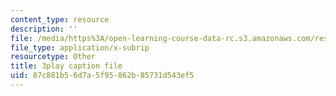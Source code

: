 ```yaml
---
content_type: resource
description: ''
file: /media/https%3A/open-learning-course-data-rc.s3.amazonaws.com/res-6-012-introduction-to-probability-spring-2018/87c881b56d7a5f95862b85731d543ef5_AyCLokHV774.vtt
file_type: application/x-subrip
resourcetype: Other
title: 3play caption file
uid: 87c881b5-6d7a-5f95-862b-85731d543ef5
---
```

